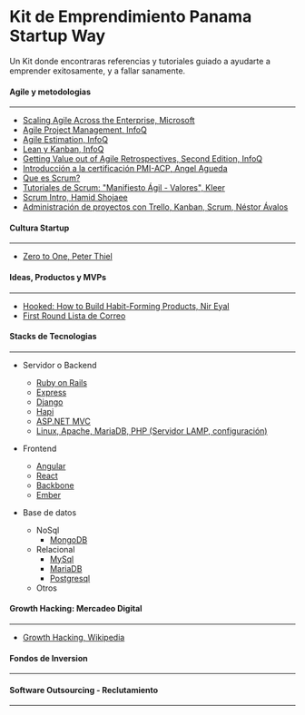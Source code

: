Kit de Emprendimiento Panama Startup Way
====================

Un Kit donde encontraras referencias y tutoriales guiado a ayudarte a emprender exitosamente, y a fallar sanamente.

#### Agile y metodologias
---
- [Scaling Agile Across the Enterprise, Microsoft](http://stories.visualstudio.com/scaling-agile-across-the-enterprise/)
- [Agile Project Management, InfoQ](http://www.infoq.com/minibooks/emag-agile-project-management)
- [Agile Estimation, InfoQ](http://www.infoq.com/minibooks/emag-agile-estimation)
- [Lean y Kanban, InfoQ](http://www.infoq.com/minibooks/emag-lean-kanban)
- [Getting Value out of Agile Retrospectives, Second Edition, InfoQ](http://www.infoq.com/minibooks/agile-retrospectives-value)
- [Introducción a la certificación PMI-ACP, Angel Agueda](https://www.youtube.com/watch?v=u7ixUoEsZdw)
- [Que es Scrum?](http://www.proyectosagiles.org/que-es-scrum)
- [Tutoriales de Scrum: "Manifiesto Ágil - Valores", Kleer](https://www.youtube.com/watch?v=ZMFaUvJTW-4)
- [Scrum Intro, Hamid Shojaee](https://www.youtube.com/watch?v=flZhGsYDOxw)
- [Administración de proyectos con Trello, Kanban, Scrum, Néstor Ávalos](https://www.youtube.com/watch?v=DWhPcDS076Y)


#### Cultura Startup
---
- [Zero to One, Peter Thiel](http://zerotoonebook.com/)


#### Ideas, Productos y MVPs
---
- [Hooked: How to Build Habit-Forming Products, Nir Eyal](http://www.nirandfar.com/hooked)
- [First Round Lista de Correo](http://firstround.com/)

#### Stacks de Tecnologias
---
- Servidor o Backend
  - [Ruby on Rails](http://rubyonrails.org/)
  - [Express](http://expressjs.com/)
  - [Django](https://www.djangoproject.com/)
  - [Hapi](http://hapijs.com/)
  - [ASP.NET MVC](http://www.asp.net/mvc)
  - [Linux, Apache, MariaDB, PHP (Servidor LAMP, configuración)](http://drivemeca.blogspot.com/2014/07/15-minutos-para-configurar-un-linux.html)

- Frontend
  - [Angular](https://angularjs.org/)
  - [React](http://facebook.github.io/react/)
  - [Backbone](http://backbonejs.org/)
  - [Ember](http://emberjs.com/)

- Base de datos
  - NoSql
    - [MongoDB](http://www.mongodb.org/)
  - Relacional
    - [MySql](http://www.mysql.com/)
    - [MariaDB](https://mariadb.org/)
    - [Postgresql](http://www.postgresql.org/)
  - Otros
  
#### Growth Hacking: Mercadeo Digital
---
- [Growth Hacking, Wikipedia](http://en.wikipedia.org/wiki/Growth_hacking)

#### Fondos de Inversion
---

#### Software Outsourcing - Reclutamiento
---
